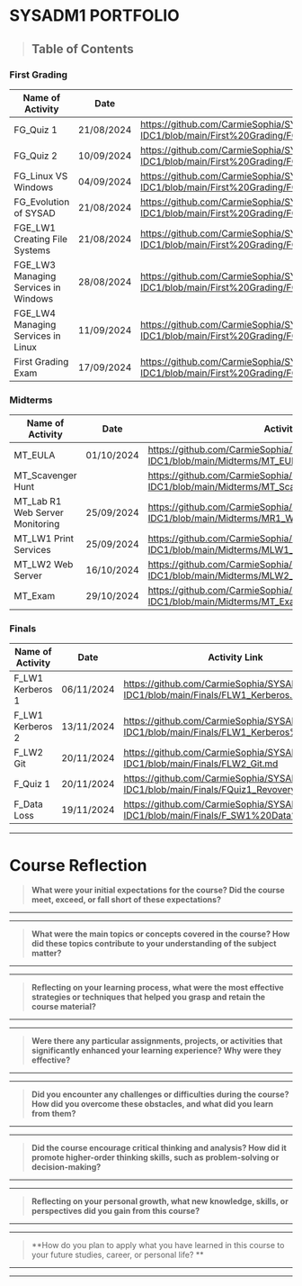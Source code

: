 # SYSADM1 PORTFOLIO

> ## **Table of Contents**
### **First Grading** 
| Name of Activity | Date | Activity Link |
| --- | --- | --- | 
| FG_Quiz 1 | 21/08/2024 | https://github.com/CarmieSophia/SYSADM1-IDC1/blob/main/First%20Grading/FG_Quiz%201.md |  
| FG_Quiz 2 | 10/09/2024 | https://github.com/CarmieSophia/SYSADM1-IDC1/blob/main/First%20Grading/FG_Quiz%202.md |  
| FG_Linux VS Windows | 04/09/2024 | https://github.com/CarmieSophia/SYSADM1-IDC1/blob/main/First%20Grading/FG_Linux%20VS.%20Windows.md |  
| FG_Evolution of SYSAD | 21/08/2024 | https://github.com/CarmieSophia/SYSADM1-IDC1/blob/main/First%20Grading/FG_Evolution%20of%20SYSAD.md |  
| FGE_LW1 Creating File Systems | 21/08/2024 | https://github.com/CarmieSophia/SYSADM1-IDC1/blob/main/First%20Grading/FGLW1_Creating%20File%20Systems.md |  
| FGE_LW3 Managing Services in Windows | 28/08/2024 | https://github.com/CarmieSophia/SYSADM1-IDC1/blob/main/First%20Grading/FGLW3_Managing%20Services%20in%20Windows.md |  
| FGE_LW4 Managing Services in Linux | 11/09/2024 | https://github.com/CarmieSophia/SYSADM1-IDC1/blob/main/First%20Grading/FGLW4_Managing%20Services%20in%20Linux.md |  
| First Grading Exam | 17/09/2024 | https://github.com/CarmieSophia/SYSADM1-IDC1/blob/main/First%20Grading/FG_Exam.md |  


### **Midterms** 
| Name of Activity | Date | Activity Link |
| --- | --- | --- |
| MT_EULA | 01/10/2024 | https://github.com/CarmieSophia/SYSADM1-IDC1/blob/main/Midterms/MT_EULA.md |  
| MT_Scavenger Hunt |  | https://github.com/CarmieSophia/SYSADM1-IDC1/blob/main/Midterms/MT_Scavenger%20Hunt.md |  
| MT_Lab R1 Web Server Monitoring | 25/09/2024 | https://github.com/CarmieSophia/SYSADM1-IDC1/blob/main/Midterms/MR1_Web%20Server%20Monitoring.md |  
| MT_LW1 Print Services | 25/09/2024 | https://github.com/CarmieSophia/SYSADM1-IDC1/blob/main/Midterms/MLW1_Print%20Services.md |  
| MT_LW2 Web Server | 16/10/2024 | https://github.com/CarmieSophia/SYSADM1-IDC1/blob/main/Midterms/MLW2_Web%20Server.md |  
| MT_Exam | 29/10/2024 | https://github.com/CarmieSophia/SYSADM1-IDC1/blob/main/Midterms/MT_Exam.md |  

### **Finals** 
| Name of Activity | Date | Activity Link |
| --- | --- | --- |
| F_LW1 Kerberos 1 | 06/11/2024 | https://github.com/CarmieSophia/SYSADM1-IDC1/blob/main/Finals/FLW1_Kerberos.md |  
| F_LW1 Kerberos 2 | 13/11/2024 | https://github.com/CarmieSophia/SYSADM1-IDC1/blob/main/Finals/FLW1_Kerberos%20II.md | 
| F_LW2 Git | 20/11/2024 | https://github.com/CarmieSophia/SYSADM1-IDC1/blob/main/Finals/FLW2_Git.md |  
| F_Quiz 1 | 20/11/2024 | https://github.com/CarmieSophia/SYSADM1-IDC1/blob/main/Finals/FQuiz1_Revovery.md |  
| F_Data Loss | 19/11/2024 | https://github.com/CarmieSophia/SYSADM1-IDC1/blob/main/Finals/F_SW1%20Data%20Loss.md |  

---------------------------------------------------------------------------------------------------------------

 # **Course Reflection**

> **What were your initial expectations for the course? Did the course meet,
exceed, or fall short of these expectations?**

  -----------------------------------------------------------------------

  -----------------------------------------------------------------------

> **What were the main topics or concepts covered in the course? How did
these topics contribute to your understanding of the subject matter?**

  -----------------------------------------------------------------------

  -----------------------------------------------------------------------

> **Reflecting on your learning process, what were the most effective
strategies or techniques that helped you grasp and retain the course
material?**

  -----------------------------------------------------------------------

  -----------------------------------------------------------------------

> **Were there any particular assignments, projects, or activities that
significantly enhanced your learning experience? Why were they
effective?**

  -----------------------------------------------------------------------

  -----------------------------------------------------------------------

> **Did you encounter any challenges or difficulties during the course? How
did you overcome these obstacles, and what did you learn from them?**

  -----------------------------------------------------------------------

  -----------------------------------------------------------------------

> **Did the course encourage critical thinking and analysis? How did it
promote higher-order thinking skills, such as problem-solving or
decision-making?**

  -----------------------------------------------------------------------

  -----------------------------------------------------------------------

> **Reflecting on your personal growth, what new knowledge, skills, or
perspectives did you gain from this course?**

  -----------------------------------------------------------------------

  -----------------------------------------------------------------------

> **How do you plan to apply what you have learned in this course to your
future studies, career, or personal life?
**
  -----------------------------------------------------------------------

  -----------------------------------------------------------------------
